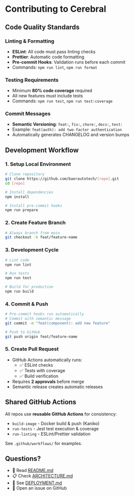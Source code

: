 # Contributing to Cerebral

## Code Quality Standards

### Linting & Formatting
- **ESLint**: All code must pass linting checks
- **Prettier**: Automatic code formatting
- **Pre-commit Hooks**: Validation runs before each commit
- Commands: `npm run lint`, `npm run format`

### Testing Requirements
- Minimum **80% code coverage** required
- All new features must include tests
- Commands: `npm run test`, `npm run test:coverage`

### Commit Messages
- **Semantic Versioning**: `feat:`, `fix:`, `chore:`, `docs:`, `test:`
- Example: `feat(auth): add two-factor authentication`
- Automatically generates CHANGELOG and version bumps

## Development Workflow

### 1. Setup Local Environment
```bash
# Clone repository
git clone https://github.com/baerautotech/[repo].git
cd [repo]

# Install dependencies
npm install

# Install pre-commit hooks
npm run prepare
```

### 2. Create Feature Branch
```bash
# Always branch from main
git checkout -b feat/feature-name
```

### 3. Development Cycle
```bash
# Lint code
npm run lint

# Run tests
npm run test

# Build for production
npm run build
```

### 4. Commit & Push
```bash
# Pre-commit hooks run automatically
# Commit with semantic message
git commit -m "feat(component): add new feature"

# Push to GitHub
git push origin feat/feature-name
```

### 5. Create Pull Request
- GitHub Actions automatically runs:
  - ✅ ESLint checks
  - ✅ Tests with coverage
  - ✅ Build verification
- Requires **2 approvals** before merge
- Semantic release creates automatic releases

## Shared GitHub Actions

All repos use **reusable GitHub Actions** for consistency:
- `build-image` - Docker build & push (Kaniko)
- `run-tests` - Jest test execution & coverage
- `run-linting` - ESLint/Prettier validation

See `.github/workflows/` for examples.

## Questions?

- 📖 Read [README.md](README.md)
- 📋 Check [ARCHITECTURE.md](docs/ARCHITECTURE.md)
- 🚀 See [DEPLOYMENT.md](docs/DEPLOYMENT.md)
- 💬 Open an issue on GitHub
